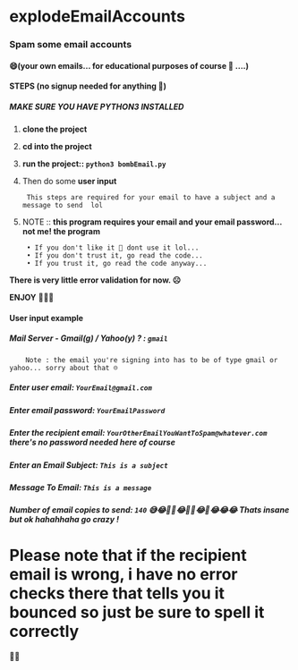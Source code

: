 # explodeEmailAccounts
### Spam some email accounts
#### 😄(your own emails... for educational purposes of course 🤨 ....)


#### STEPS (no signup needed for anything 🤪)

##### MAKE SURE YOU HAVE PYTHON3 INSTALLED

1. **clone the project**

2. **cd into the project**

3. **run the project:: `python3 bombEmail.py`**

4. Then do some **user input**

        This steps are required for your email to have a subject and a message to send  lol

5. NOTE :: **this program requires your email and your email password... not me! the program**

        • If you don't like it 🤷 dont use it lol...
        • If you don't trust it, go read the code...
        • If you trust it, go read the code anyway...

**There is very little error validation for now. ☹️**

**ENJOY** 🤪🔥💦


#### User input example

##### Mail Server - Gmail(g) / Yahoo(y) ? : `gmail`
        Note : the email you're signing into has to be of type gmail or yahoo... sorry about that ☹️

##### Enter user email: `YourEmail@gmail.com`

##### Enter email password: `YourEmailPassword`

##### Enter the recipient email: `YourOtherEmailYouWantToSpam@whatever.com` **there's no password needed here of course**

##### Enter an Email Subject: `This is a subject`
##### Message To Email: `This is a message`
##### Number of email copies to send: `140` 😅😂🤣🤣😂🤣🤣😂🤣😂😂😂 Thats insane but ok hahahhaha go crazy !



# Please note that if the recipient email is wrong, i have no error checks there that tells you it bounced so just be sure to spell it correctly

🙌🏽

